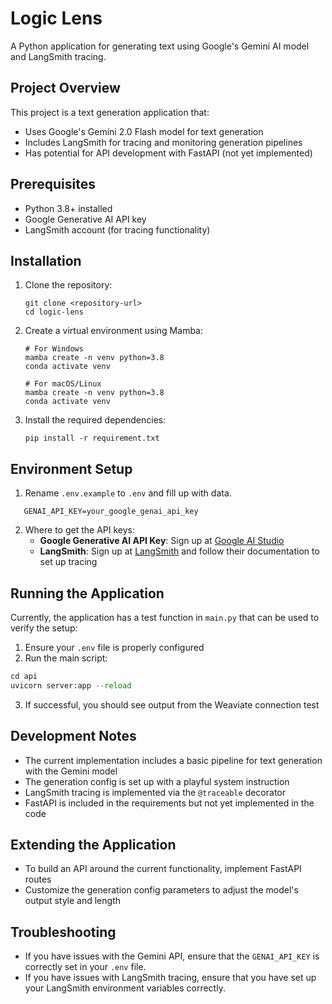 # Logic Lens

A Python application for generating text using Google's Gemini AI model and LangSmith tracing.

## Project Overview

This project is a text generation application that:

- Uses Google's Gemini 2.0 Flash model for text generation
- Includes LangSmith for tracing and monitoring generation pipelines
- Has potential for API development with FastAPI (not yet implemented)

## Prerequisites

- Python 3.8+ installed
- Google Generative AI API key
- LangSmith account (for tracing functionality)

## Installation

1. Clone the repository:

   ```
   git clone <repository-url>
   cd logic-lens
   ```

2. Create a virtual environment using Mamba:

   ```
   # For Windows
   mamba create -n venv python=3.8
   conda activate venv

   # For macOS/Linux
   mamba create -n venv python=3.8
   conda activate venv
   ```

3. Install the required dependencies:

   ```
   pip install -r requirement.txt
   ```

## Environment Setup

1. Rename `.env.example` to `.env` and fill up with data.

```
   GENAI_API_KEY=your_google_genai_api_key
```

2. Where to get the API keys:
   - **Google Generative AI API Key**: Sign up at [Google AI Studio](https://makersuite.google.com/)
   - **LangSmith**: Sign up at [LangSmith](https://smith.langchain.com/) and follow their documentation to set up tracing

## Running the Application

Currently, the application has a test function in `main.py` that can be used to verify the setup:

1. Ensure your `.env` file is properly configured
2. Run the main script:

```python
cd api
uvicorn server:app --reload
```

3. If successful, you should see output from the Weaviate connection test

## Development Notes

- The current implementation includes a basic pipeline for text generation with the Gemini model
- The generation config is set up with a playful system instruction
- LangSmith tracing is implemented via the `@traceable` decorator
- FastAPI is included in the requirements but not yet implemented in the code

## Extending the Application

- To build an API around the current functionality, implement FastAPI routes
- Customize the generation config parameters to adjust the model's output style and length

## Troubleshooting

- If you have issues with the Gemini API, ensure that the `GENAI_API_KEY` is correctly set in your `.env` file.
- If you have issues with LangSmith tracing, ensure that you have set up your LangSmith environment variables correctly.

